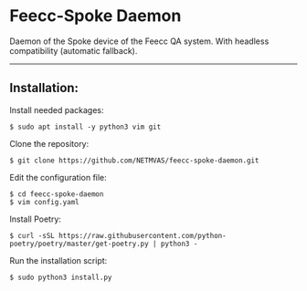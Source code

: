 # Feecc-Spoke Daemon
Daemon of the Spoke device of the Feecc QA system. With headless compatibility (automatic fallback).

---

## Installation:

Install needed packages:

`$ sudo apt install -y python3 vim git`

Clone the repository:

`$ git clone https://github.com/NETMVAS/feecc-spoke-daemon.git`

Edit the configuration file:

```
$ cd feecc-spoke-daemon
$ vim config.yaml
```

Install Poetry:

`$ curl -sSL https://raw.githubusercontent.com/python-poetry/poetry/master/get-poetry.py | python3 -`

Run the installation script:

`$ sudo python3 install.py`
